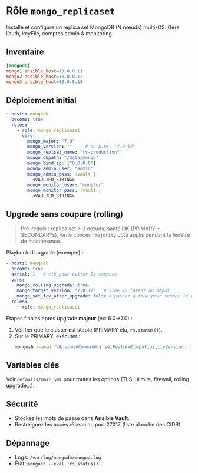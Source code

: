 # Rôle `mongo_replicaset`

Installe et configure un replica set MongoDB (N nœuds) multi-OS. Gère l’auth, keyFile, comptes admin & monitoring.

## Inventaire

```ini
[mongodb]
mongo1 ansible_host=10.0.0.11
mongo2 ansible_host=10.0.0.12
mongo3 ansible_host=10.0.0.13
```

## Déploiement initial

```yaml
- hosts: mongodb
  become: true
  roles:
    - role: mongo_replicaset
      vars:
        mongo_major: "7.0"
        mongo_version: ""     # ou p.ex. "7.0.12"
        mongo_replset_name: "rs-production"
        mongo_dbpath: "/data/mongo"
        mongo_bind_ip: ["0.0.0.0"]
        mongo_admin_user: "admin"
        mongo_admin_pass: !vault |
          <VAULTED_STRING>
        mongo_monitor_user: "monitor"
        mongo_monitor_pass: !vault |
          <VAULTED_STRING>
```

## Upgrade sans coupure (rolling)

> Pré-requis : replica set ≥ 3 nœuds, santé OK (PRIMARY + SECONDARYs), write concern `majority` côté applis pendant la fenêtre de maintenance.

Playbook d’upgrade (exemple) :

```yaml
- hosts: mongodb
  become: true
  serial: 1   # clé pour éviter la coupure
  vars:
    mongo_rolling_upgrade: true
    mongo_target_version: "7.0.12"   # vide => latest du dépôt
    mongo_set_fcv_after_upgrade: false # passez à true pour tenter le bump FCV automatiquement
  roles:
    - role: mongo_replicaset
```

Étapes finales après upgrade **majeur** (ex: 6.0→7.0) :

1. Vérifier que le cluster est stable (PRIMARY élu, `rs.status()`).
2. Sur le PRIMARY, exécuter :
   ```bash
   mongosh --eval "db.adminCommand({ setFeatureCompatibilityVersion: '7.0' })"
   ```

## Variables clés

Voir `defaults/main.yml` pour toutes les options (TLS, ulimits, firewall, rolling upgrade...).

## Sécurité

- Stockez les mots de passe dans **Ansible Vault**.
- Restreignez les accès réseau au port 27017 (liste blanche des CIDR).

## Dépannage

- Logs: `/var/log/mongodb/mongod.log`
- État: `mongosh --eval 'rs.status()'`

